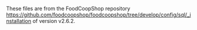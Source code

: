 These files are from the FoodCoopShop repository https://github.com/foodcoopshop/foodcoopshop/tree/develop/config/sql/_installation of version v2.6.2.
